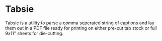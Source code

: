 Tabsie
=====

Tabsie is a utility to parse a comma seperated string of captions and lay them out in a PDF file ready for printing on either pre-cut tab stock or full 9x11" sheets for die-cutting.
